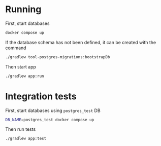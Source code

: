 # Running

First, start databases

```bash
docker compose up
```

If the database schema has not been defined, it can be created with the command

```bash
./gradlew tool-postgres-migrations:bootstrapDb
```

Then start app

```bash
./gradlew app:run
```

# Integration tests

First, start databases using `postgres_test` DB

```bash
DB_NAME=postgres_test docker compose up
```

Then run tests

```bash
./gradlew app:test
```
